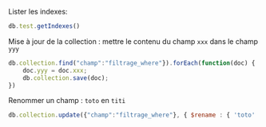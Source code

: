 Lister les indexes:
````js
db.test.getIndexes()
````

Mise à jour de la collection : mettre le contenu du champ `xxx` dans le champ `yyy`

````js
db.collection.find("champ":"filtrage_where"}).forEach(function(doc) {
	doc.yyy = doc.xxx;
	db.collection.save(doc);
})
````

Renommer un champ : `toto` en `titi`

````js
db.collection.update({"champ":"filtrage_where"}, { $rename : { 'toto' : 'titi' }}, false, true)
````
